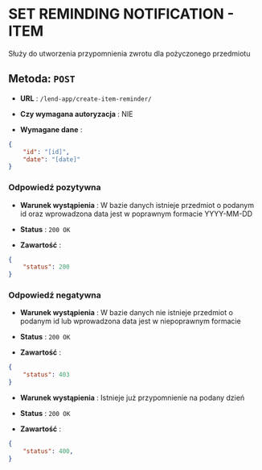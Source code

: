 # SET REMINDING NOTIFICATION - ITEM

Służy do utworzenia przypomnienia zwrotu dla pożyczonego przedmiotu

## Metoda: ` POST `

- **URL** : ` /lend-app/create-item-reminder/ `

- **Czy wymagana autoryzacja** : NIE

- **Wymagane dane** :
```json
{
    "id": "[id]",
    "date": "[date]"
}
```

### Odpowiedź pozytywna

- **Warunek wystąpienia** : W bazie danych istnieje przedmiot o podanym id oraz wprowadzona data jest w poprawnym formacie YYYY-MM-DD

- **Status** : ` 200 OK `

- **Zawartość** :
```json
{
    "status": 200
}
```

### Odpowiedź negatywna

- **Warunek wystąpienia** : W bazie danych nie istnieje przedmiot o podanym id lub wprowadzona data jest w niepoprawnym formacie

- **Status** : ` 200 OK `

- **Zawartość** :

```json
{
    "status": 403
}
```

- **Warunek wystąpienia** : Istnieje już przypomnienie na podany dzień

- **Status** : ` 200 OK `

- **Zawartość** :

```json
{
    "status": 400,
}
```
